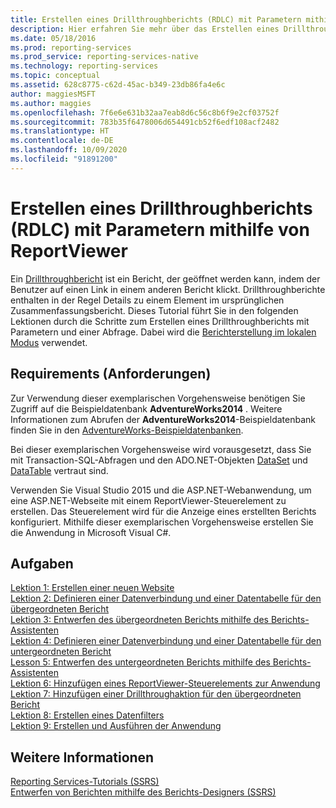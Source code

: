 ```yaml
---
title: Erstellen eines Drillthroughberichts (RDLC) mit Parametern mithilfe von ReportViewer | Microsoft-Dokumentation
description: Hier erfahren Sie mehr über das Erstellen eines Drillthroughberichts (RDLC) mit Parametern und einer Abfrage im Rahmen der Berichtserstellung im lokalen Modus.
ms.date: 05/18/2016
ms.prod: reporting-services
ms.prod_service: reporting-services-native
ms.technology: reporting-services
ms.topic: conceptual
ms.assetid: 628c8775-c62d-45ac-b349-23db86fa4e6c
author: maggiesMSFT
ms.author: maggies
ms.openlocfilehash: 7f6e6e631b32aa7eab8d6c56c8b6f9e2cf03752f
ms.sourcegitcommit: 783b35f6478006d654491cb52f6edf108acf2482
ms.translationtype: HT
ms.contentlocale: de-DE
ms.lasthandoff: 10/09/2020
ms.locfileid: "91891200"
---
```

# <a name="create-drillthrough-rdlc-report-with-parameters---reportviewer"></a>Erstellen eines Drillthroughberichts (RDLC) mit Parametern mithilfe von ReportViewer
Ein [Drillthroughbericht](./report-design/drillthrough-reports-report-builder-and-ssrs.md) ist ein Bericht, der geöffnet werden kann, indem der Benutzer auf einen Link in einem anderen Bericht klickt. Drillthroughberichte enthalten in der Regel Details zu einem Element im ursprünglichen Zusammenfassungsbericht. Dieses Tutorial führt Sie in den folgenden Lektionen durch die Schritte zum Erstellen eines Drillthroughberichts mit Parametern und einer Abfrage. Dabei wird die [Berichterstellung im lokalen Modus](report-server-sharepoint/local-mode-vs-connected-mode-reports-in-the-report-viewer.md) verwendet.  
  
## <a name="requirements"></a>Requirements (Anforderungen)  
Zur Verwendung dieser exemplarischen Vorgehensweise benötigen Sie Zugriff auf die Beispieldatenbank **AdventureWorks2014** . Weitere Informationen zum Abrufen der **AdventureWorks2014**-Beispieldatenbank finden Sie in den [AdventureWorks-Beispieldatenbanken](https://github.com/Microsoft/sql-server-samples/releases).  
  
Bei dieser exemplarischen Vorgehensweise wird vorausgesetzt, dass Sie mit Transaction-SQL-Abfragen und den ADO.NET-Objekten [DataSet](/dotnet/api/system.data.dataset) und [DataTable](/dotnet/api/system.data.datatable) vertraut sind.  
  
Verwenden Sie Visual Studio 2015 und die ASP.NET-Webanwendung, um eine ASP.NET-Webseite mit einem ReportViewer-Steuerelement zu erstellen. Das Steuerelement wird für die Anzeige eines erstellten Berichts konfiguriert. Mithilfe dieser exemplarischen Vorgehensweise erstellen Sie die Anwendung in Microsoft Visual C#.  
  
## <a name="tasks"></a>Aufgaben  
[Lektion 1: Erstellen einer neuen Website](../reporting-services/lesson-1-create-a-new-web-site.md)  
[Lektion 2: Definieren einer Datenverbindung und einer Datentabelle für den übergeordneten Bericht](../reporting-services/lesson-2-define-a-data-connection-and-data-table-for-parent-report.md)  
[Lektion 3: Entwerfen des übergeordneten Berichts mithilfe des Berichts-Assistenten](../reporting-services/lesson-3-design-the-parent-report-using-the-report-wizard.md)  
[Lektion 4: Definieren einer Datenverbindung und einer Datentabelle für den untergeordneten Bericht](../reporting-services/lesson-4-define-a-data-connection-and-data-table-for-child-report.md)  
[Lesson 5: Entwerfen des untergeordneten Berichts mithilfe des Berichts-Assistenten](../reporting-services/lesson-5-design-the-child-report-using-the-report-wizard.md)  
[Lektion 6: Hinzufügen eines ReportViewer-Steuerelements zur Anwendung](../reporting-services/lesson-6-add-a-reportviewer-control-to-the-application.md)  
[Lektion 7: Hinzufügen einer Drillthroughaktion für den übergeordneten Bericht](../reporting-services/lesson-7-add-drillthrough-action-on-parent-report.md)  
[Lektion 8: Erstellen eines Datenfilters](../reporting-services/lesson-8-create-a-data-filter.md)  
[Lektion 9: Erstellen und Ausführen der Anwendung](../reporting-services/lesson-9-build-and-run-the-application.md)  
  
## <a name="see-also"></a>Weitere Informationen  
[Reporting Services-Tutorials &#40;SSRS&#41;](../reporting-services/reporting-services-tutorials-ssrs.md)  
[Entwerfen von Berichten mithilfe des Berichts-Designers (SSRS)](../reporting-services/tools/design-reporting-services-paginated-reports-with-report-designer-ssrs.md)  

